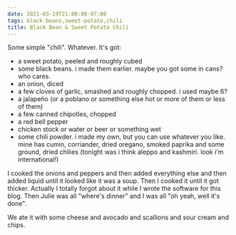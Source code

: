 ```yaml
---
date: 2021-03-19T21:00:00-07:00
tags: black-beans,sweet-potato,chili
title: Black Bean & Sweet Potato Chili
---
```


Some simple "chili".  Whatever. It's got:
* a sweet potato, peeled and roughly cubed
* some black beans. i made them earlier. maybe you got some in cans? who cares.
* an onion, diced
* a few cloves of garlic, smashed and roughly chopped.  i used maybe 6?
* a jalapeño (or a poblano or something else hot or more of them or less of them)
* a few canned chipotles, chopped
* a red bell pepper
* chicken stock or water or beer or something wet
* some chili powder. i made my own, but you can use whatever you like. mine has cumin, corriander, dried oregano, smoked paprika and some ground, dried chilies (tonight was i think aleppo and kashmiri. look i'm international!)

I cooked the onions and peppers and then added everything else and then added liquid until it looked like it was a soup.  Then I cooked it until it got thicker. Actually I totally forgot about it while I wrote the software for this blog. Then Julie was all "where's dinner" and I was all "oh yeah, well it's done".

We ate it with some cheese and avocado and scallions and sour cream and chips.
